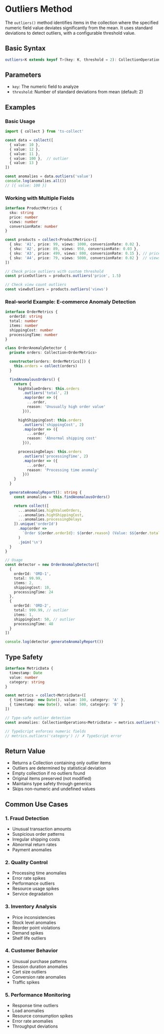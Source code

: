 # Outliers Method

The `outliers()` method identifies items in the collection where the specified numeric field value deviates significantly from the mean. It uses standard deviations to detect outliers, with a configurable threshold value.

## Basic Syntax

```typescript
outliers<K extends keyof T>(key: K, threshold = 2): CollectionOperations<T>
```

## Parameters

- `key`: The numeric field to analyze
- `threshold`: Number of standard deviations from mean (default: 2)

## Examples

### Basic Usage

```typescript
import { collect } from 'ts-collect'

const data = collect([
  { value: 10 },
  { value: 12 },
  { value: 11 },
  { value: 100 },  // outlier
  { value: 13 }
])

const anomalies = data.outliers('value')
console.log(anomalies.all())
// [{ value: 100 }]
```

### Working with Multiple Fields

```typescript
interface ProductMetrics {
  sku: string
  price: number
  views: number
  conversionRate: number
}

const products = collect<ProductMetrics>([
  { sku: 'A1', price: 99, views: 1000, conversionRate: 0.02 },
  { sku: 'A2', price: 89, views: 950, conversionRate: 0.03 },
  { sku: 'A3', price: 499, views: 800, conversionRate: 0.15 }, // price outlier
  { sku: 'A4', price: 79, views: 5000, conversionRate: 0.02 }  // views outlier
])

// Check price outliers with custom threshold
const priceOutliers = products.outliers('price', 1.5)

// Check view count outliers
const viewOutliers = products.outliers('views')
```

### Real-world Example: E-commerce Anomaly Detection

```typescript
interface OrderMetrics {
  orderId: string
  total: number
  items: number
  shippingCost: number
  processingTime: number
}

class OrderAnomalyDetector {
  private orders: Collection<OrderMetrics>

  constructor(orders: OrderMetrics[]) {
    this.orders = collect(orders)
  }

  findAnomalousOrders() {
    return {
      highValueOrders: this.orders
        .outliers('total', 2)
        .map(order => ({
          ...order,
          reason: 'Unusually high order value'
        })),

      highShippingCost: this.orders
        .outliers('shippingCost', 2)
        .map(order => ({
          ...order,
          reason: 'Abnormal shipping cost'
        })),

      processingDelays: this.orders
        .outliers('processingTime', 2)
        .map(order => ({
          ...order,
          reason: 'Processing time anomaly'
        }))
    }
  }

  generateAnomalyReport(): string {
    const anomalies = this.findAnomalousOrders()

    return collect([
      ...anomalies.highValueOrders,
      ...anomalies.highShippingCost,
      ...anomalies.processingDelays
    ]).unique('orderId')
      .map(order =>
        `Order ${order.orderId}: ${order.reason} (Value: $${order.total})`
      )
      .join('\n')
  }
}

// Usage
const detector = new OrderAnomalyDetector([
  {
    orderId: 'ORD-1',
    total: 99.99,
    items: 2,
    shippingCost: 10,
    processingTime: 24
  },
  {
    orderId: 'ORD-2',
    total: 999.99, // outlier
    items: 1,
    shippingCost: 50, // outlier
    processingTime: 48
  }
])

console.log(detector.generateAnomalyReport())
```

## Type Safety

```typescript
interface MetricData {
  timestamp: Date
  value: number
  category: string
}

const metrics = collect<MetricData>([
  { timestamp: new Date(), value: 100, category: 'A' },
  { timestamp: new Date(), value: 500, category: 'B' }
])

// Type-safe outlier detection
const anomalies: CollectionOperations<MetricData> = metrics.outliers('value')

// TypeScript enforces numeric fields
// metrics.outliers('category') // ✗ TypeScript error
```

## Return Value

- Returns a Collection containing only outlier items
- Outliers are determined by statistical deviation
- Empty collection if no outliers found
- Original items preserved (not modified)
- Maintains type safety through generics
- Skips non-numeric and undefined values

## Common Use Cases

### 1. Fraud Detection

- Unusual transaction amounts
- Suspicious order patterns
- Irregular shipping costs
- Abnormal return rates
- Payment anomalies

### 2. Quality Control

- Processing time anomalies
- Error rate spikes
- Performance outliers
- Resource usage spikes
- Service degradation

### 3. Inventory Analysis

- Price inconsistencies
- Stock level anomalies
- Reorder point violations
- Demand spikes
- Shelf life outliers

### 4. Customer Behavior

- Unusual purchase patterns
- Session duration anomalies
- Cart size outliers
- Conversion rate anomalies
- Traffic spikes

### 5. Performance Monitoring

- Response time outliers
- Load anomalies
- Resource consumption spikes
- Error rate anomalies
- Throughput deviations
